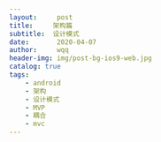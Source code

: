 ```yaml
---
layout:     post
title:     架构篇
subtitle:  设计模式
date:       2020-04-07
author:     wqq
header-img: img/post-bg-ios9-web.jpg
catalog: true
tags:
    - android
    - 架构
    - 设计模式
    - MVP
    - 耦合
    - mvc
---
```




